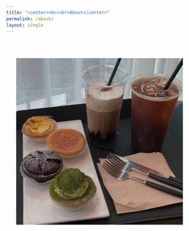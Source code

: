 ```yaml
---
title: "<center><br><br>About</center>"
permalink: /about/
layout: single
---
```


<p align="center">
<br><br><br>
<img src="/assets/images/about/210510_cafe.jpg" width="450" height="450">
<br><br><br>
</p>